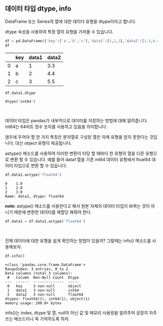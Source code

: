﻿## 데이터 타입 dtype, info

DataFrame 또는 Series의 열에 대한 데이터 유형을 dtype이라고 합니다.

dtype 속성을 사용하여 특정 열의 유형을 가져올 수 있습니다.

```python
df = pd.DataFrame({'key':['a','b','c'],'data1':[1,2,3],'data2':[3.3,4.4,5.5]})
df
```

|     | key    | data1 | data2 |
|-----|-------|--------|-------|
|0    | a     | 1      | 3.3   |
|1    | b     | 2      | 4.4   |
|2    | c     | 3      | 5.5   |

```python
df.data1.dtype
```
```
dtype('int64')
```
<br>

데이터 타입은 pandas가 내부적으로 데이터를 저장하는 방법에 대해 알려줍니다. int64는 64비트 정수 숫자를 사용하고 있음을 의미합니다.

염두에 두어야 할 한 가지 특징은 문자열로 구성된 열은 자체 유형을 얻지 못한다는 것입니다. 대신 object 유형이 제공됩니다.

astype() 메소드를 사용하여 이러한 변환이 타당 할 때마다 한 유형의 열을 다른 유형으로 변환 할 수 있습니다. 예를 들어 data1 열을 기존 int64 데이터 유형에서 float64 데이터 타입으로 변환 할 수 있습니다.

```python
df.data1.astype('float64')
```
```
0    1.0
1    2.0
2    3.0
Name: data1, dtype: float64
```
**note**: astype() 메소드를 사용한다고 해서 원본 자체의 데이터 타입이 바뀌는 것이 아니기 때문에 변환한 데이터를 재할당 해줘야 한다.
```python
df.data1 = df.data1.astype('float64')
```

<br>

전체 데이터에 대한 유형을 쉽게 확인하는 방법이 있을까? 그럴때는 info() 메소드를 사용해보자.

```python
df.info()
```

```
<class 'pandas.core.frame.DataFrame'>
RangeIndex: 3 entries, 0 to 2
Data columns (total 3 columns):
 #   Column  Non-Null Count  Dtype  
---  ------  --------------  -----  
 0   key     3 non-null      object 
 1   data1   3 non-null      int64  
 2   data2   3 non-null      float64
dtypes: float64(1), int64(1), object(1)
memory usage: 200.0+ bytes
```

info()는 index, dtype 및 열, null이 아닌 값 및 메모리 사용량을 알려주어 굉장히 자주 쓰는 메소드이니 꼭 기억하도록 하자.



